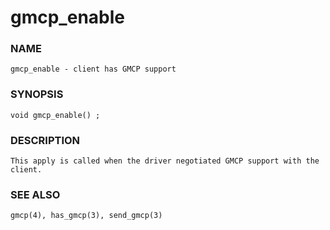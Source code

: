# gmcp_enable

### NAME

    gmcp_enable - client has GMCP support

### SYNOPSIS

    void gmcp_enable() ;

### DESCRIPTION

    This apply is called when the driver negotiated GMCP support with the 
    client.

### SEE ALSO

    gmcp(4), has_gmcp(3), send_gmcp(3)
